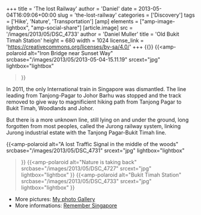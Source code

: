 +++
title = 'The lost Railway'
author = 'Daniel'
date = 2013-05-04T16:09:06+00:00
slug = 'the-lost-railway'
categories = ['Discovery']
tags = ['Hike', 'Nature', 'Transportation']
[amp]
    elements = ["amp-image-lightbox", "amp-social-share"]
[article.image]
  src = '/images/2013/05/DSC_4733'
  author = 'Daniel Muller'
  title = 'Old Bukit Timah Station'
  height = 680
  width = 1024
  license_link = 'https://creativecommons.org/licenses/by-sa/4.0/'
+++
{{<amp-image-lightbox id="lightbox" >}}
{{<amp-polaroid
  alt="Iron Bridge near Sunset Way"
  srcbase="/images/2013/05/2013-05-04-15.11.19"
  srcext="jpg"
  lightbox="lightbox"
>}}

In 2011, the only International train in Singapore was dismantled. The line leading from Tanjong-Pagar to Johor Barhu was stopped and the track removed to give way to magnificient hiking path from Tanjong Pagar to Bukit Timah, Woodlands and Johor.<!--more-->

But there is a more unknown line, still lying on and under the ground, long forgotten from most peoples, called the Jurong railway system, linking Jurong industrial estate with the Tanjong Pagar-Bukit Timah line.

{{<amp-polaroid
  alt="A lost Traffic Signal in the middle of the woods"
  srcbase="/images/2013/05/DSC_4731"
  srcext="jpg"
  lightbox="lightbox"
>}}
{{<amp-polaroid
  alt="Nature is taking back"
  srcbase="/images/2013/05/DSC_4727"
  srcext="jpg"
  lightbox="lightbox"
>}}
{{<amp-polaroid
  alt="Bukit Timah Station"
  srcbase="/images/2013/05/DSC_4733"
  srcext="jpg"
  lightbox="lightbox"
>}}

* More pictures: <a title="Lost Railway" href="http://daniel.mesphotos.ch/lost-railway" target="_blank">My photo Gallery</a></li>
* More informations: <a title="Rembember Singapore" href="http://remembersingapore.wordpress.com/singapore-railway/" target="_blank">Remember Singapore</a></li>
